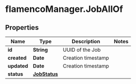 # flamencoManager.JobAllOf

## Properties

Name | Type | Description | Notes
------------ | ------------- | ------------- | -------------
**id** | **String** | UUID of the Job | 
**created** | **Date** | Creation timestamp | 
**updated** | **Date** | Creation timestamp | 
**status** | [**JobStatus**](JobStatus.md) |  | 


